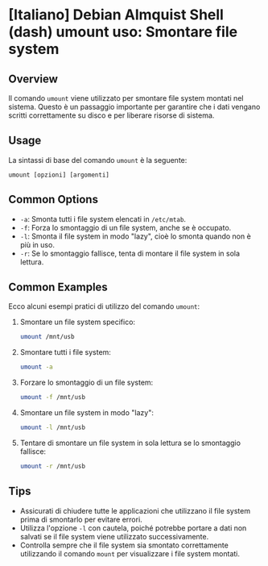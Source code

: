 # [Italiano] Debian Almquist Shell (dash) umount uso: Smontare file system

## Overview
Il comando `umount` viene utilizzato per smontare file system montati nel sistema. Questo è un passaggio importante per garantire che i dati vengano scritti correttamente su disco e per liberare risorse di sistema.

## Usage
La sintassi di base del comando `umount` è la seguente:

```
umount [opzioni] [argomenti]
```

## Common Options
- `-a`: Smonta tutti i file system elencati in `/etc/mtab`.
- `-f`: Forza lo smontaggio di un file system, anche se è occupato.
- `-l`: Smonta il file system in modo "lazy", cioè lo smonta quando non è più in uso.
- `-r`: Se lo smontaggio fallisce, tenta di montare il file system in sola lettura.

## Common Examples
Ecco alcuni esempi pratici di utilizzo del comando `umount`:

1. Smontare un file system specifico:
   ```bash
   umount /mnt/usb
   ```

2. Smontare tutti i file system:
   ```bash
   umount -a
   ```

3. Forzare lo smontaggio di un file system:
   ```bash
   umount -f /mnt/usb
   ```

4. Smontare un file system in modo "lazy":
   ```bash
   umount -l /mnt/usb
   ```

5. Tentare di smontare un file system in sola lettura se lo smontaggio fallisce:
   ```bash
   umount -r /mnt/usb
   ```

## Tips
- Assicurati di chiudere tutte le applicazioni che utilizzano il file system prima di smontarlo per evitare errori.
- Utilizza l'opzione `-l` con cautela, poiché potrebbe portare a dati non salvati se il file system viene utilizzato successivamente.
- Controlla sempre che il file system sia smontato correttamente utilizzando il comando `mount` per visualizzare i file system montati.
